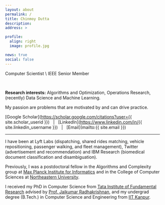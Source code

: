 ```yaml
---
layout: about
permalink: /
title: Chinmoy Dutta
description:
address: >

profile:
  align: right
  image: profile.jpg

news: true
social: false
---
```


Computer Scientist \\
IEEE Senior Member

<br/>

<b>Research interests:</b> Algorithms and Optimization, Operations Research, (recently) Data Science and Machine Learning.

My passion are problems that are motivated by and can drive practice.


[Google Scholar](https://scholar.google.com/citations?user={{ site.scholar_userid }})  &nbsp; \| &nbsp; [LinkedIn](https://www.linkedin.com/in/{{ site.linkedin_username }}) &nbsp; \| &nbsp; [Email](mailto:{{ site.email }})


***

I have been at Lyft Labs (dispatching, shared rides matching, vehicle repositioning, passenger walking, and fleet management), Twitter (advertisement and recommendation) and IBM Research (biomedical document classification and disambiguation).

Previously, I was a postdoctoral fellow in the Algorithms and Complexity group at [Max Planck Institute for Informatics](https://www.mpi-inf.mpg.de/home/) and in the College of Computer Sciences at [Northeastern University](https://www.northeastern.edu/).

I received my PhD in Computer Science from [Tata Institute of Fundamental Research](https://www.tifr.res.in/) advised by [ Prof. Jaikumar Radhakrishnan](https://en.wikipedia.org/wiki/Jaikumar_Radhakrishnan), and my undergrad degree (B.Tech.) in Computer Science and Engineering from [IIT Kanpur](http://www.iitk.ac.in/).
